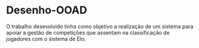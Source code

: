 # Desenho-OOAD
O trabalho desevolvido tinha como objetivo a realização de um sistema para apoiar a 
gestão de competições que assentam na classificação de jogadores com o sistema de Elo.
